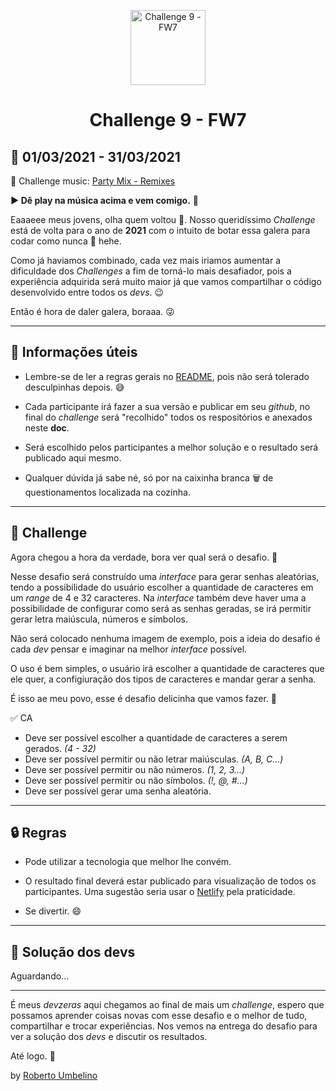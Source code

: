 <p align="center">
  <img alt="Challenge 9 - FW7" width="120" title="Challenge 9 - FW7" src="../.github/logo.png" />
</p>

<h1 align="center">Challenge 9 - FW7</h1>

## 📅 01/03/2021 - 31/03/2021

🎵 Challenge music: [Party Mix - Remixes](https://www.youtube.com/watch?v=W9iUh23Xrsg)

**▶️ Dê play na música acima e vem comigo.** 🤘

Eaaaeee meus jovens, olha quem voltou 💪. Nosso 
  queridíssimo _Challenge_ está de volta para o ano de **2021** com o intuito de botar essa galera para codar como nunca 🙌 hehe.

Como já haviamos combinado, cada vez mais iriamos aumentar a dificuldade dos _Challenges_ a fim de torná-lo mais desafiador, pois a experiência adquirida será muito maior já que vamos compartilhar o código desenvolvido entre todos os _devs_. 😉

Então é hora de daler galera, boraaa. 😜

---

## 📕 Informações úteis

- Lembre-se de ler a regras gerais no [README](../README.md), pois não será tolerado desculpinhas depois. 😅

- Cada participante irá fazer a sua versão e publicar em seu _github_, no final do _challenge_ será "recolhido" todos os respositórios e anexados neste **doc**.

- Será escolhido pelos participantes a melhor solução e o resultado será publicado aqui mesmo.

- Qualquer dúvida já sabe né, só por na caixinha branca 🗑️ de questionamentos localizada na cozinha.

---

## 🎯 Challenge

Agora chegou a hora da verdade, bora ver qual será o desafio. 📝

Nesse desafio será construído uma _interface_ para gerar senhas aleatórias, tendo a possibilidade do usuário escolher a quantidade de caracteres em um _range_ de 4 e 32 caracteres. Na _interface_ também deve haver uma a possibilidade de configurar como será as senhas geradas, se irá permitir gerar letra maiúscula, números e símbolos.

Não será colocado nenhuma imagem de exemplo, pois a ideia do desafio é cada _dev_ pensar e imaginar na melhor _interface_ possível.

O uso é bem simples, o usuário irá escolher a quantidade de caracteres que ele quer, a configiuração dos tipos de caracteres e mandar gerar a senha.

É isso ae meu povo, esse é desafio delicinha que vamos fazer. 🤩

✅ CA 
- Deve ser possível escolher a quantidade de caracteres a serem gerados. _(4 - 32)_
- Deve ser possível permitir ou não letrar maiúsculas. _(A, B, C...)_
- Deve ser possível permitir ou não números. _(1, 2, 3...)_
- Deve ser possível permitir ou não símbolos. _(!, @, #...)_
- Deve ser possível gerar uma senha aleatória.

---

## 🔒 Regras

- Pode utilizar a tecnologia que melhor lhe convém.

- O resultado final deverá estar publicado para visualização de todos os participantes. Uma sugestão seria usar o [Netlify](https://www.netlify.com/) pela praticidade.

- Se divertir. 😄

---

## 🤯 Solução dos devs

Aguardando...

---

É meus _devzeras_ aqui chegamos ao final de mais um _challenge_, espero que possamos aprender coisas novas com esse desafio e o melhor de tudo, compartilhar e trocar experiências. Nos vemos na entrega do desafio para ver a solução dos _devs_ e discutir os resultados.

Até logo. 👊

by [Roberto Umbelino](https://github.com/robertoumbelino)
